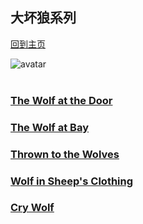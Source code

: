 ## 大坏狼系列
[回到主页](https://boheme130.github.io/Fiction.git.io/)

![avatar](https://i0.wp.com/afoxswandering.com/wp-content/uploads/2021/06/the-big-bad-wolf-series-by-charlie-adhara.png?resize=750%2C333&ssl=1)
<br>
<br>

### [The Wolf at the Door](https://boheme130.github.io/WolfAtDoor.git.io/)
### [The Wolf at Bay](https://boheme130.github.io/WolfAtBay.git.io/)
### [Thrown to the Wolves](https://boheme130.github.io/ThrownToWolves/)
### [Wolf in Sheep's Clothing](https://boheme130.github.io/WolfInSheepCloth/)
### [Cry Wolf](https://boheme130.github.io/CryWolf/)

